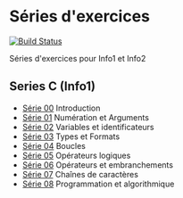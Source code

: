 # Séries d'exercices

[![Build Status](https://travis-ci.org/heig-tin-info/exercises-series.svg?branch=master)](https://travis-ci.org/heig-tin-info/exercises-series)

Séries d'exercices pour Info1 et Info2

## Series C (Info1)

* [Série 00](series-c-00.tex) Introduction
* [Série 01](series-c-01.tex) Numération et Arguments
* [Série 02](series-c-02.tex) Variables et identificateurs
* [Série 03](series-c-03.tex) Types et Formats
* [Série 04](series-c-04.tex) Boucles
* [Série 05](series-c-05.tex) Opérateurs logiques
* [Série 06](series-c-06.tex) Opérateurs et embranchements
* [Série 07](series-c-07.tex) Chaînes de caractères
* [Série 08](series-c-08.tex) Programmation et algorithmique